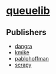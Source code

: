 # [queuelib](https://pypi.org/project/queuelib)



## Publishers
- [dangra](https://pypi.org/user/dangra)
- [kmike](https://pypi.org/user/kmike)
- [pablohoffman](https://pypi.org/user/pablohoffman)
- [scrapy](https://pypi.org/user/scrapy)

